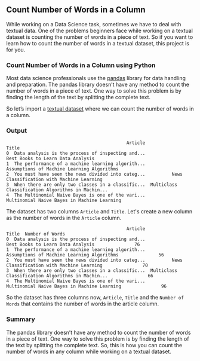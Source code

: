 ## Count Number of Words in a Column

While working on a Data Science task, sometimes we have to deal with textual data. One of the problems beginners face while working on a textual dataset is counting the number of words in a piece of text. So if you want to learn how to count the number of words in a textual dataset, this project is for you.

### Count Number of Words in a Column using Python

Most data science professionals use the [pandas](https://thecleverprogrammer.com/2021/09/15/important-pandas-functions-for-data-science/) library for data handling and preparation. The pandas library doesn’t have any method to count the number of words in a piece of text. One way to solve this problem is by finding the length of the text by splitting the complete text.

So let’s import a [textual dataset](https://raw.githubusercontent.com/amankharwal/Website-data/master/articles.csv) where we can count the number of words in a column.

### Output

```
                                             Article                                              Title
0  Data analysis is the process of inspecting and...                  Best Books to Learn Data Analysis
1  The performance of a machine learning algorith...         Assumptions of Machine Learning Algorithms
2  You must have seen the news divided into categ...          News Classification with Machine Learning
3  When there are only two classes in a classific...  Multiclass Classification Algorithms in Machin...
4  The Multinomial Naive Bayes is one of the vari...        Multinomial Naive Bayes in Machine Learning
```

The dataset has two columns `Article` and `Title`. Let's create a new column as the number of words in the `Article` column.

```
                                             Article                                              Title  Number of Words
0  Data analysis is the process of inspecting and...                  Best Books to Learn Data Analysis               76
1  The performance of a machine learning algorith...         Assumptions of Machine Learning Algorithms               56
2  You must have seen the news divided into categ...          News Classification with Machine Learning               70
3  When there are only two classes in a classific...  Multiclass Classification Algorithms in Machin...               66
4  The Multinomial Naive Bayes is one of the vari...        Multinomial Naive Bayes in Machine Learning               96
```

So the dataset has three columns now, `Article`, `Title` and the `Number of Words` that contains the number of words in the article column.

### Summary

The pandas library doesn’t have any method to count the number of words in a piece of text. One way to solve this problem is by finding the length of the text by splitting the complete text. So, this is how you can count the number of words in any column while working on a textual dataset.